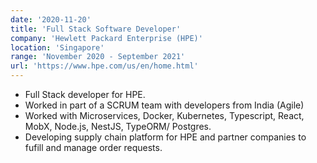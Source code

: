 ```yaml
---
date: '2020-11-20'
title: 'Full Stack Software Developer'
company: 'Hewlett Packard Enterprise (HPE)'
location: 'Singapore'
range: 'November 2020 - September 2021'
url: 'https://www.hpe.com/us/en/home.html'
---
```


- Full Stack developer for HPE.
- Worked in part of a SCRUM team with developers from India (Agile)
- Worked with Microservices, Docker, Kubernetes, Typescript, React, MobX, Node.js, NestJS, TypeORM/ Postgres.
- Developing supply chain platform for HPE and partner companies to fufill and manage order requests.

